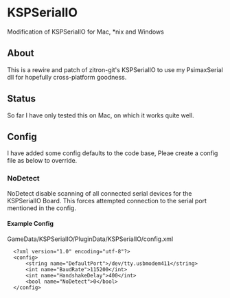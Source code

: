 # KSPSerialIO
Modification of KSPSerialIO for Mac, *nix and Windows

## About
This is a rewire and patch of zitron-git's KSPSerialIO to use my PsimaxSerial dll for hopefully cross-platform goodness. 

## Status
So far I have only tested this on Mac, on which it works quite well.

## Config
I have added some config defaults to the code base, Pleae create a config file as below to override.

### NoDetect
NoDetect disable scanning of all connected serial devices for the KSPSerialIO Board. This forces attempted connection to the serial port mentioned in the config.

#### Example Config
GameData/KSPSerialIO/PluginData/KSPSerialIO/config.xml
```
  <?xml version="1.0" encoding="utf-8"?>
  <config>
      <string name="DefaultPort">/dev/tty.usbmodem411</string>
      <int name="BaudRate">115200</int>
      <int name="HandshakeDelay">400</int>
      <bool name="NoDetect">0</bool>
  </config>
```
